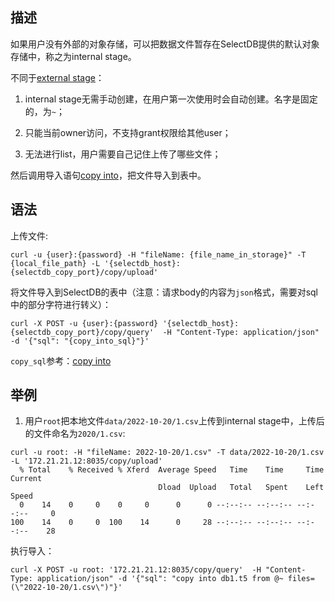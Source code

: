 ## 描述

如果用户没有外部的对象存储，可以把数据文件暂存在SelectDB提供的默认对象存储中，称之为internal stage。

不同于[external stage](create_stage.md)：

1. internal stage无需手动创建，在用户第一次使用时会自动创建。名字是固定的，为`~`；

2. 只能当前owner访问，不支持grant权限给其他user；

3. 无法进行list，用户需要自己记住上传了哪些文件；

然后调用导入语句[copy into](copy_into.md)，把文件导入到表中。
 
## 语法

上传文件:

```
curl -u {user}:{password} -H "fileName: {file_name_in_storage}" -T {local_file_path} -L '{selectdb_host}:{selectdb_copy_port}/copy/upload'
```

将文件导入到SelectDB的表中（注意：请求body的内容为`json`格式，需要对sql中的部分字符进行转义）：

```
curl -X POST -u {user}:{password} '{selectdb_host}:{selectdb_copy_port}/copy/query'  -H "Content-Type: application/json" -d '{"sql": "{copy_into_sql}"}'
```

`copy_sql`参考：[copy into](copy_into.md)

## 举例
 
1. 用户`root`把本地文件`data/2022-10-20/1.csv`上传到internal stage中，上传后的文件命名为`2020/1.csv`:

```
curl -u root: -H "fileName: 2022-10-20/1.csv" -T data/2022-10-20/1.csv -L '172.21.21.12:8035/copy/upload'
  % Total    % Received % Xferd  Average Speed   Time    Time     Time  Current
                                 Dload  Upload   Total   Spent    Left  Speed
  0    14    0     0    0     0      0      0 --:--:-- --:--:-- --:--:--     0
100    14    0     0  100    14      0     28 --:--:-- --:--:-- --:--:--    28
```

执行导入：

```
curl -X POST -u root: '172.21.21.12:8035/copy/query'  -H "Content-Type: application/json" -d '{"sql": "copy into db1.t5 from @~ files=(\"2022-10-20/1.csv\")"}'
```

